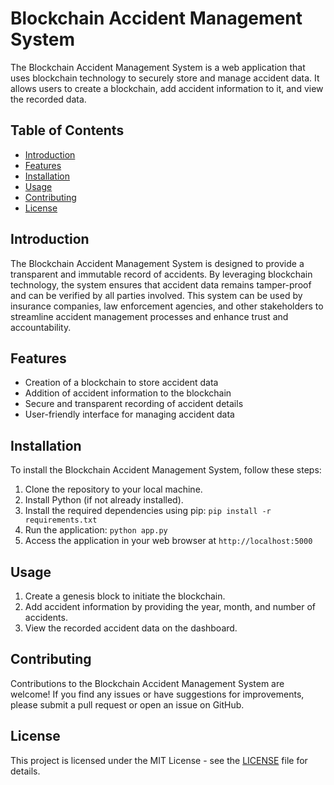 # Blockchain Accident Management System

The Blockchain Accident Management System is a web application that uses blockchain technology to securely store and manage accident data. It allows users to create a blockchain, add accident information to it, and view the recorded data.

## Table of Contents

- [Introduction](#introduction)
- [Features](#features)
- [Installation](#installation)
- [Usage](#usage)
- [Contributing](#contributing)
- [License](#license)

## Introduction

The Blockchain Accident Management System is designed to provide a transparent and immutable record of accidents. By leveraging blockchain technology, the system ensures that accident data remains tamper-proof and can be verified by all parties involved. This system can be used by insurance companies, law enforcement agencies, and other stakeholders to streamline accident management processes and enhance trust and accountability.

## Features

- Creation of a blockchain to store accident data
- Addition of accident information to the blockchain
- Secure and transparent recording of accident details
- User-friendly interface for managing accident data

## Installation

To install the Blockchain Accident Management System, follow these steps:

1. Clone the repository to your local machine.
2. Install Python (if not already installed).
3. Install the required dependencies using pip: `pip install -r requirements.txt`
4. Run the application: `python app.py`
5. Access the application in your web browser at `http://localhost:5000`

## Usage

1. Create a genesis block to initiate the blockchain.
2. Add accident information by providing the year, month, and number of accidents.
3. View the recorded accident data on the dashboard.

## Contributing

Contributions to the Blockchain Accident Management System are welcome! If you find any issues or have suggestions for improvements, please submit a pull request or open an issue on GitHub.

## License

This project is licensed under the MIT License - see the [LICENSE](LICENSE) file for details.
